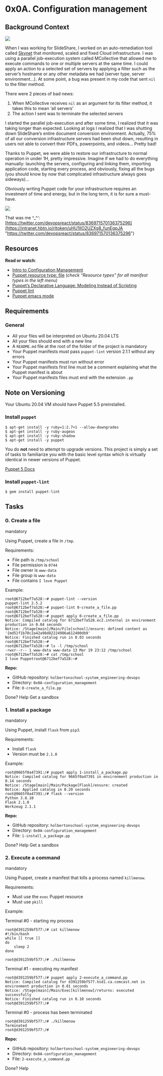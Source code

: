 
# 0x0A. Configuration management


## Background Context

[![](https://holbertonintranet.s3.amazonaws.com/uploads/medias/2019/6/6a0a8024f2b1c47a9d1e.png?X-Amz-Algorithm=AWS4-HMAC-SHA256&X-Amz-Credential=AKIARDDGGGOU5BHMTQX4%2F20220812%2Fus-east-1%2Fs3%2Faws4_request&X-Amz-Date=20220812T085908Z&X-Amz-Expires=86400&X-Amz-SignedHeaders=host&X-Amz-Signature=cbfed2370d3d04c3e982872704db9eee02da889be11459560a14ccc7b62f0609)](https://youtu.be/ogYLFyp68cI)

When I was working for SlideShare, I worked on an auto-remediation tool called  [Skynet](https://intranet.hbtn.io/rltoken/ftFvBjxNPLoWcF9eHaK8yw "Skynet")  that monitored, scaled and fixed Cloud infrastructure. I was using a parallel job-execution system called MCollective that allowed me to execute commands to one or multiple servers at the same time. I could apply an action to a selected set of servers by applying a filter such as the server’s hostname or any other metadata we had (server type, server environment…). At some point, a bug was present in my code that sent  `nil`  to the filter method.

There were 2 pieces of bad news:

1.  When MCollective receives  `nil`  as an argument for its filter method, it takes this to mean ‘all servers’
2.  The action I sent was to terminate the selected servers

I started the parallel job-execution and after some time, I realized that it was taking longer than expected. Looking at logs I realized that I was shutting down SlideShare’s entire document conversion environment. Actually, 75% of all our conversion infrastructure servers had been shut down, resulting in users not able to convert their PDFs, powerpoints, and videos… Pretty bad!

Thanks to Puppet, we were able to restore our infrastructure to normal operation in under 1H, pretty impressive. Imagine if we had to do everything manually: launching the servers, configuring and linking them, importing application code, starting every process, and obviously, fixing all the bugs (you should know by now that complicated infrastructure always goes sideways)…

Obviously writing Puppet code for your infrastructure requires an investment of time and energy, but in the long term, it is for sure a must-have.

![](https://s3.amazonaws.com/intranet-projects-files/holbertonschool-sysadmin_devops/292/4i8il3B.gif)

That was me ^_^‘:  [https://twitter.com/devopsreact/status/836971570136375296](https://intranet.hbtn.io/rltoken/uHU1llO2UZXg8_funEgpJA "https://twitter.com/devopsreact/status/836971570136375296")

## Resources

**Read or watch**:

-   [Intro to Configuration Management](https://intranet.hbtn.io/rltoken/r-NmkYO8bxIKp2qEx2ZjKQ "Intro to Configuration Management")
-   [Puppet resource type: file](https://intranet.hbtn.io/rltoken/D0-IO_SIZSXYLKJs2BitYA "Puppet resource type: file")  (_check “Resource types” for all manifest types in the left menu_)
-   [Puppet’s Declarative Language: Modeling Instead of Scripting](https://intranet.hbtn.io/rltoken/Fqmb5rnChQgYAypvKoTxAQ "Puppet's Declarative Language: Modeling Instead of Scripting")
-   [Puppet lint](https://intranet.hbtn.io/rltoken/oezu0m_hJ8nEVA6a9o17Tw "Puppet lint")
-   [Puppet emacs mode](https://intranet.hbtn.io/rltoken/N70cVw8mG3707He-OxjP1w "Puppet emacs mode")

## Requirements

### General

-   All your files will be interpreted on Ubuntu 20.04 LTS
-   All your files should end with a new line
-   A  `README.md`  file at the root of the folder of the project is mandatory
-   Your Puppet manifests must pass  `puppet-lint`  version 2.1.1 without any errors
-   Your Puppet manifests must run without error
-   Your Puppet manifests first line must be a comment explaining what the Puppet manifest is about
-   Your Puppet manifests files must end with the extension  `.pp`

## Note on Versioning

Your Ubuntu 20.04 VM should have Puppet 5.5 preinstalled.

### Install  `puppet`

```
$ apt-get install -y ruby=1:2.7+1 --allow-downgrades
$ apt-get install -y ruby-augeas
$ apt-get install -y ruby-shadow
$ apt-get install -y puppet

```

You do  **not**  need to attempt to upgrade versions. This project is simply a set of tasks to familiarize you with the basic level syntax which is virtually identical in newer versions of Puppet.

[Puppet 5 Docs](https://intranet.hbtn.io/rltoken/_xOod_Lzz8WKTbhpG5SWLQ "Puppet 5 Docs")

### Install  `puppet-lint`

```
$ gem install puppet-lint

```

## Tasks

### 0. Create a file

mandatory

Using Puppet, create a file in  `/tmp`.

Requirements:

-   File path is  `/tmp/school`
-   File permission is  `0744`
-   File owner is  `www-data`
-   File group is  `www-data`
-   File contains  `I love Puppet`

Example:

```
root@6712bef7a528:~# puppet-lint --version
puppet-lint 2.5.2
root@6712bef7a528:~# puppet-lint 0-create_a_file.pp
root@6712bef7a528:~# 
root@6712bef7a528:~# puppet apply 0-create_a_file.pp
Notice: Compiled catalog for 6712bef7a528.ec2.internal in environment production in 0.04 seconds
Notice: /Stage[main]/Main/File[school]/ensure: defined content as '{md5}f1b70c2a42a98d82224986a612400db9'
Notice: Finished catalog run in 0.03 seconds
root@6712bef7a528:~#
root@6712bef7a528:~# ls -l /tmp/school
-rwxr--r-- 1 www-data www-data 13 Mar 19 23:12 /tmp/school
root@6712bef7a528:~# cat /tmp/school
I love Puppetroot@6712bef7a528:~#

```

**Repo:**

-   GitHub repository:  `holbertonschool-system_engineering-devops`
-   Directory:  `0x0A-configuration_management`
-   File:  `0-create_a_file.pp`

Done?  Help  Get a sandbox

### 1. Install a package

mandatory

Using Puppet, install  `flask`  from  `pip3`.

Requirements:

-   Install  `flask`
-   Version must be  `2.1.0`

Example:

```
root@9665f0a47391:/# puppet apply 1-install_a_package.pp
Notice: Compiled catalog for 9665f0a47391 in environment production in 0.14 seconds
Notice: /Stage[main]/Main/Package[Flask]/ensure: created
Notice: Applied catalog in 0.20 seconds
root@9665f0a47391:/# flask --version
Python 3.8.10
Flask 2.1.0
Werkzeug 2.1.1

```

**Repo:**

-   GitHub repository:  `holbertonschool-system_engineering-devops`
-   Directory:  `0x0A-configuration_management`
-   File:  `1-install_a_package.pp`

Done?  Help  Get a sandbox

### 2. Execute a command

mandatory

Using Puppet, create a manifest that kills a process named  `killmenow`.

Requirements:

-   Must use the  `exec`  Puppet resource
-   Must use  `pkill`

Example:

Terminal #0 - starting my process

```
root@d391259bf577:/# cat killmenow
#!/bin/bash
while [[ true ]]
do
    sleep 2
done

root@d391259bf577:/# ./killmenow

```

Terminal #1 - executing my manifest

```
root@d391259bf577:/# puppet apply 2-execute_a_command.pp
Notice: Compiled catalog for d391259bf577.hsd1.ca.comcast.net in environment production in 0.01 seconds
Notice: /Stage[main]/Main/Exec[killmenow]/returns: executed successfully
Notice: Finished catalog run in 0.10 seconds
root@d391259bf577:/# 

```

Terminal #0 - process has been terminated

```
root@d391259bf577:/# ./killmenow
Terminated
root@d391259bf577:/#

```

**Repo:**

-   GitHub repository:  `holbertonschool-system_engineering-devops`
-   Directory:  `0x0A-configuration_management`
-   File:  `2-execute_a_command.pp`

Done?  Help
